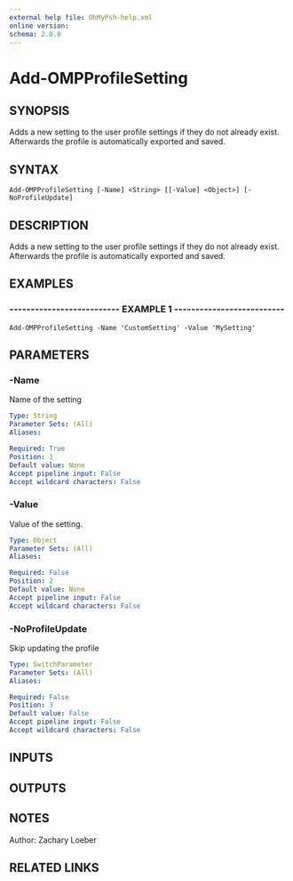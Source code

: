 ```yaml
---
external help file: OhMyPsh-help.xml
online version: 
schema: 2.0.0
---
```


# Add-OMPProfileSetting

## SYNOPSIS
Adds a new setting to the user profile settings if they do not already exist.
Afterwards the profile is automatically exported and saved.

## SYNTAX

```
Add-OMPProfileSetting [-Name] <String> [[-Value] <Object>] [-NoProfileUpdate]
```

## DESCRIPTION
Adds a new setting to the user profile settings if they do not already exist.
Afterwards the profile is automatically exported and saved.

## EXAMPLES

### -------------------------- EXAMPLE 1 --------------------------
```
Add-OMPProfileSetting -Name 'CustomSetting' -Value 'MySetting'
```

## PARAMETERS

### -Name
Name of the setting

```yaml
Type: String
Parameter Sets: (All)
Aliases: 

Required: True
Position: 1
Default value: None
Accept pipeline input: False
Accept wildcard characters: False
```

### -Value
Value of the setting.

```yaml
Type: Object
Parameter Sets: (All)
Aliases: 

Required: False
Position: 2
Default value: None
Accept pipeline input: False
Accept wildcard characters: False
```

### -NoProfileUpdate
Skip updating the profile

```yaml
Type: SwitchParameter
Parameter Sets: (All)
Aliases: 

Required: False
Position: 3
Default value: False
Accept pipeline input: False
Accept wildcard characters: False
```

## INPUTS

## OUTPUTS

## NOTES
Author: Zachary Loeber

## RELATED LINKS

